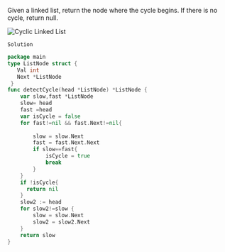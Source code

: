 Given a linked list, return the node where the cycle begins. If there is no cycle, return null.

![Cyclic Linked List](https://assets.leetcode.com/uploads/2018/12/07/circularlinkedlist.png)

`Solution`

```go
package main
type ListNode struct {
   Val int
   Next *ListNode
 }
func detectCycle(head *ListNode) *ListNode {
    var slow,fast *ListNode 
    slow= head
    fast =head
    var isCycle = false
    for fast!=nil && fast.Next!=nil{
        
        slow = slow.Next
        fast = fast.Next.Next
        if slow==fast{
            isCycle = true
            break
        }
    }
    if !isCycle{
      return nil  
    } 
    slow2 := head
    for slow2!=slow {
        slow = slow.Next
        slow2 = slow2.Next
    }
    return slow
}
```